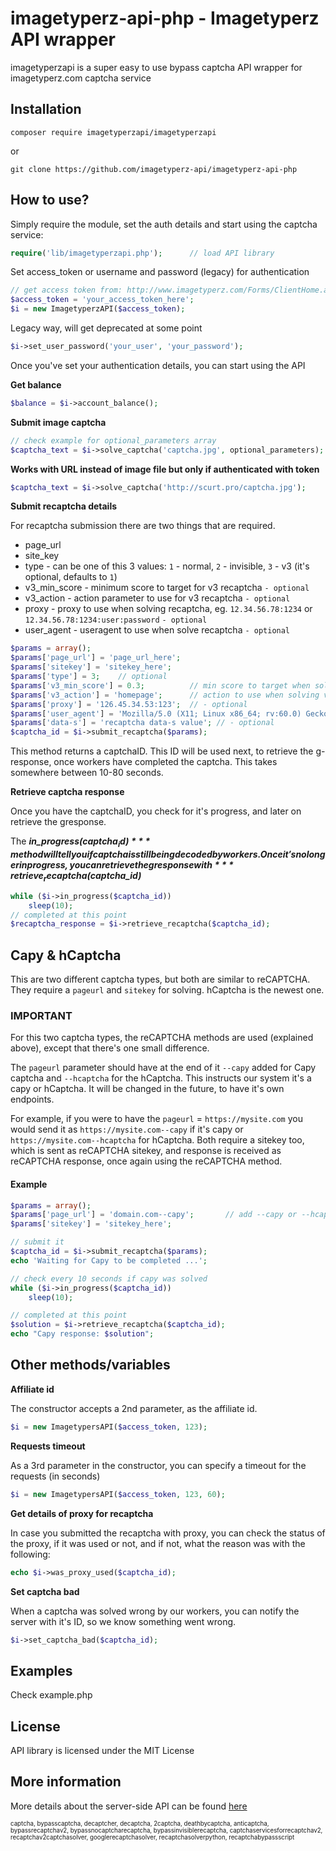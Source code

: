 imagetyperz-api-php - Imagetyperz API wrapper
=========================================

imagetyperzapi is a super easy to use bypass captcha API wrapper for imagetyperz.com captcha service

## Installation

    composer require imagetyperzapi/imagetyperzapi

or
    
    git clone https://github.com/imagetyperz-api/imagetyperz-api-php

## How to use?

Simply require the module, set the auth details and start using the captcha service:

``` php
require('lib/imagetyperzapi.php');      // load API library
```

Set access_token or username and password (legacy) for authentication
``` php
// get access token from: http://www.imagetyperz.com/Forms/ClientHome.aspx
$access_token = 'your_access_token_here';
$i = new ImagetyperzAPI($access_token);   
```

Legacy way, will get deprecated at some point

``` php
$i->set_user_password('your_user', 'your_password');  
```

Once you've set your authentication details, you can start using the API

**Get balance**

``` php
$balance = $i->account_balance();
```

**Submit image captcha**

``` php
// check example for optional_parameters array
$captcha_text = $i->solve_captcha('captcha.jpg', optional_parameters);
```

**Works with URL instead of image file but only if authenticated with token**
``` php
$captcha_text = $i->solve_captcha('http://scurt.pro/captcha.jpg');
```
**Submit recaptcha details**

For recaptcha submission there are two things that are required.
- page_url
- site_key
- type - can be one of this 3 values: `1` - normal, `2` - invisible, `3` - v3 (it's optional, defaults to `1`)
- v3_min_score - minimum score to target for v3 recaptcha `- optional`
- v3_action - action parameter to use for v3 recaptcha `- optional`
- proxy - proxy to use when solving recaptcha, eg. `12.34.56.78:1234` or `12.34.56.78:1234:user:password` `- optional`
- user_agent - useragent to use when solve recaptcha `- optional` 
``` php
$params = array();
$params['page_url'] = 'page_url_here';
$params['sitekey'] = 'sitekey_here';
$params['type'] = 3;    // optional
$params['v3_min_score'] = 0.3;          // min score to target when solving v3 - optional
$params['v3_action'] = 'homepage';      // action to use when solving v3 - optional
$params['proxy'] = '126.45.34.53:123';  // - optional
$params['user_agent'] = 'Mozilla/5.0 (X11; Linux x86_64; rv:60.0) Gecko/20100101 Firefox/60.0'; // optional
$params['data-s'] = 'recaptcha data-s value'; // - optional
$captcha_id = $i->submit_recaptcha($params);
```
This method returns a captchaID. This ID will be used next, to retrieve the g-response, once workers have 
completed the captcha. This takes somewhere between 10-80 seconds.

**Retrieve captcha response**

Once you have the captchaID, you check for it's progress, and later on retrieve the gresponse.

The ***in_progress($captcha_id)*** method will tell you if captcha is still being decoded by workers.
Once it's no longer in progress, you can retrieve the gresponse with ***retrieve_recaptcha($captcha_id)***  

```php
while ($i->in_progress($captcha_id))
    sleep(10);
// completed at this point
$recaptcha_response = $i->retrieve_recaptcha($captcha_id);
```

## Capy & hCaptcha

This are two different captcha types, but both are similar to reCAPTCHA. They require a `pageurl` and `sitekey` for solving. hCaptcha is the newest one.

### IMPORTANT
For this two captcha types, the reCAPTCHA methods are used (explained above), except that there's one small difference.

The `pageurl` parameter should have at the end of it `--capy` added for Capy captcha and `--hcaptcha` for the hCaptcha. This instructs our system it's a capy or hCaptcha. It will be changed in the future, to have it's own endpoints.

For example, if you were to have the `pageurl` = `https://mysite.com` you would send it as `https://mysite.com--capy` if it's capy or `https://mysite.com--hcaptcha` for hCaptcha. Both require a sitekey too, which is sent as reCAPTCHA sitekey, and response is received as reCAPTCHA response, once again using the reCAPTCHA method.

#### Example
```php
$params = array();
$params['page_url'] = 'domain.com--capy';		// add --capy or --hcaptcha at the end, to submit capy or hCaptcha
$params['sitekey'] = 'sitekey_here';

// submit it
$captcha_id = $i->submit_recaptcha($params);
echo 'Waiting for Capy to be completed ...';

// check every 10 seconds if capy was solved
while ($i->in_progress($captcha_id))
    sleep(10);

// completed at this point
$solution = $i->retrieve_recaptcha($captcha_id);
echo "Capy response: $solution";
```

## Other methods/variables

**Affiliate id**

The constructor accepts a 2nd parameter, as the affiliate id. 
``` php
$i = new ImagetypersAPI($access_token, 123);
```

**Requests timeout**

As a 3rd parameter in the constructor, you can specify a timeout for the requests (in seconds)
``` php
$i = new ImagetypersAPI($access_token, 123, 60);
```

**Get details of proxy for recaptcha**

In case you submitted the recaptcha with proxy, you can check the status of the proxy, if it was used or not,
and if not, what the reason was with the following:

``` php
echo $i->was_proxy_used($captcha_id);
```

**Set captcha bad**

When a captcha was solved wrong by our workers, you can notify the server with it's ID,
so we know something went wrong.

``` php
$i->set_captcha_bad($captcha_id); 
```

## Examples
Check example.php

## License
API library is licensed under the MIT License

## More information
More details about the server-side API can be found [here](http://imagetyperz.com)


<sup><sub>captcha, bypasscaptcha, decaptcher, decaptcha, 2captcha, deathbycaptcha, anticaptcha, 
bypassrecaptchav2, bypassnocaptcharecaptcha, bypassinvisiblerecaptcha, captchaservicesforrecaptchav2, 
recaptchav2captchasolver, googlerecaptchasolver, recaptchasolverpython, recaptchabypassscript</sup></sub>

